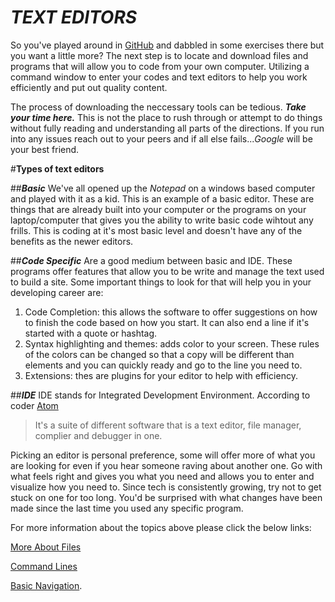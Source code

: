 # *TEXT EDITORS*

So you've played around in [GitHub](github.com) and dabbled in some exercises there but you want a little more? 
The next step is to locate and download files and programs that will allow you to code from your own computer. 
Utilizing a command window to enter your codes and text editors to help you work efficiently and put out quality content. 

The process of downloading the neccessary tools can be tedious. ***Take your time here.***
This is not the place to rush through or attempt to do things without fully reading and understanding all parts of the directions. 
If you run into any issues reach out to your peers and if all else fails...*Google* will be your best friend. 

#**Types of text editors**

##***Basic***
We've all opened up the *Notepad* on a windows based computer and played with it as a kid. This is an example of a basic editor.
These are things that are already built into your computer or the programs on your laptop/computer that gives you the ability
to write basic code wihtout any frills. This is coding at it's most basic level and doesn't have any of the benefits as the newer editors. 

##***Code Specific***
Are a good medium between basic and IDE. These programs offer features that allow you to be write and manage the text used to build a site. Some important things to look for that will help you in your developing career are: 
1. Code Completion: this allows the software to offer suggestions on how to finish the code based on how you start. It can also end a line if it's started with a quote or hashtag. 
2. Syntax highlighting and themes: adds color to your screen. These rules of the colors can be changed so that a copy will be different than elements and you can quickly ready and go to the line you need to. 
3. Extensions: thes are plugins for your editor to help with efficiency.

##***IDE***
IDE stands for Integrated Development Environment. 
According to coder [Atom](https://codefellows.github.io/code-102-guide/curriculum/class-02/Choosing-A-Text-Editor--The-Older-Coder.pdf)
>It's a suite of different software that is a text editor, file manager, complier and debugger in one. 
 


Picking an editor is personal preference, some will offer more of what you are looking for even if you hear someone raving about another one. 
Go with what feels right and gives you what you need and allows you to enter and visualize how you need to. Since tech is consistently growing, 
try not to get stuck on one for too long. You'd be surprised with what changes have been made since the last time you used any specific program.


For more information about the topics above please click the below links: 

[More About Files](https://ryanstutorials.net/linuxtutorial/aboutfiles.php)

[Command Lines](https://ryanstutorials.net/linuxtutorial/commandline.php)

[Basic Navigation](https://ryanstutorials.net/linuxtutorial/navigation.php).



